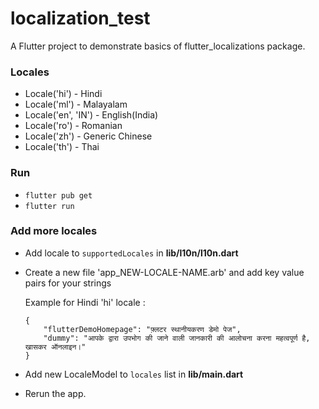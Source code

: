 # localization_test

A Flutter project to demonstrate basics of flutter_localizations package.

### Locales
- Locale('hi') - Hindi
- Locale('ml') - Malayalam
- Locale('en', 'IN') - English(India)
- Locale('ro') - Romanian
- Locale('zh') - Generic Chinese
- Locale('th') - Thai

### Run

- `flutter pub get`
- `flutter run`

### Add more locales

- Add locale to `supportedLocales` in **lib/l10n/l10n.dart**
- Create a new file 'app_NEW-LOCALE-NAME.arb' and add key value pairs for your strings

    Example for Hindi 'hi' locale :

    ``````
    {
        "flutterDemoHomepage": "फ़्लटर स्थानीयकरण डेमो पेज",
        "dummy": "आपके द्वारा उपभोग की जाने वाली जानकारी की आलोचना करना महत्वपूर्ण है, खासकर ऑनलाइन।"
    }
    ```````

- Add new LocaleModel to `locales` list in **lib/main.dart**
- Rerun the app.
